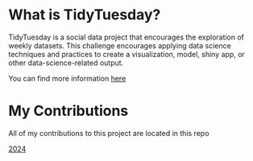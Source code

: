 # What is TidyTuesday?
TidyTuesday is a social data project that encourages the exploration of weekly datasets. This challenge encourages applying data science techniques and practices to create a visualization, model, shiny app, or other data-science-related output. 

You can find more information [here](https://github.com/rfordatascience/tidytuesday)

# My Contributions
All of my contributions to this project are located in this repo

[2024](https://github.com/Knicey/tidytuesday/tree/main/2024/Week03)
